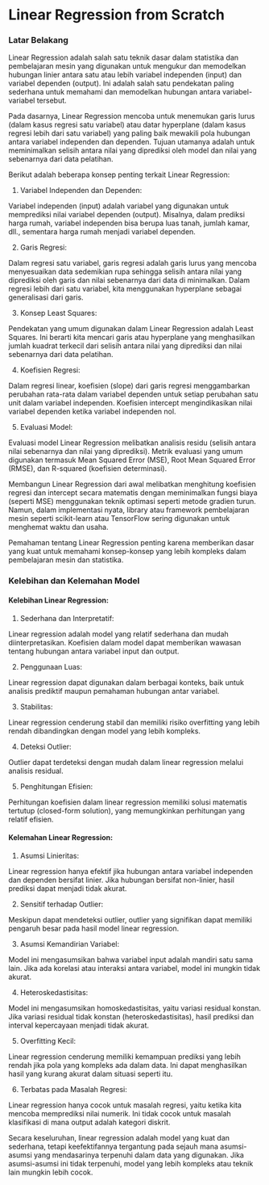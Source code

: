 # Linear Regression from Scratch
### Latar Belakang
Linear Regression adalah salah satu teknik dasar dalam statistika dan pembelajaran mesin yang digunakan untuk mengukur dan memodelkan hubungan linier antara satu atau lebih variabel independen (input) dan variabel dependen (output). Ini adalah salah satu pendekatan paling sederhana untuk memahami dan memodelkan hubungan antara variabel-variabel tersebut.

Pada dasarnya, Linear Regression mencoba untuk menemukan garis lurus (dalam kasus regresi satu variabel) atau datar hyperplane (dalam kasus regresi lebih dari satu variabel) yang paling baik mewakili pola hubungan antara variabel independen dan dependen. Tujuan utamanya adalah untuk meminimalkan selisih antara nilai yang diprediksi oleh model dan nilai yang sebenarnya dari data pelatihan.

Berikut adalah beberapa konsep penting terkait Linear Regression:

1. Variabel Independen dan Dependen: 

Variabel independen (input) adalah variabel yang digunakan untuk memprediksi nilai variabel dependen (output). Misalnya, dalam prediksi harga rumah, variabel independen bisa berupa luas tanah, jumlah kamar, dll., sementara harga rumah menjadi variabel dependen.

2. Garis Regresi: 

Dalam regresi satu variabel, garis regresi adalah garis lurus yang mencoba menyesuaikan data sedemikian rupa sehingga selisih antara nilai yang diprediksi oleh garis dan nilai sebenarnya dari data di minimalkan. Dalam regresi lebih dari satu variabel, kita menggunakan hyperplane sebagai generalisasi dari garis.

3. Konsep Least Squares: 

Pendekatan yang umum digunakan dalam Linear Regression adalah Least Squares. Ini berarti kita mencari garis atau hyperplane yang menghasilkan jumlah kuadrat terkecil dari selisih antara nilai yang diprediksi dan nilai sebenarnya dari data pelatihan.

4. Koefisien Regresi: 

Dalam regresi linear, koefisien (slope) dari garis regresi menggambarkan perubahan rata-rata dalam variabel dependen untuk setiap perubahan satu unit dalam variabel independen. Koefisien intercept mengindikasikan nilai variabel dependen ketika variabel independen nol.

5. Evaluasi Model: 

Evaluasi model Linear Regression melibatkan analisis residu (selisih antara nilai sebenarnya dan nilai yang diprediksi). Metrik evaluasi yang umum digunakan termasuk Mean Squared Error (MSE), Root Mean Squared Error (RMSE), dan R-squared (koefisien determinasi).

Membangun Linear Regression dari awal melibatkan menghitung koefisien regresi dan intercept secara matematis dengan meminimalkan fungsi biaya (seperti MSE) menggunakan teknik optimasi seperti metode gradien turun. Namun, dalam implementasi nyata, library atau framework pembelajaran mesin seperti scikit-learn atau TensorFlow sering digunakan untuk menghemat waktu dan usaha.

Pemahaman tentang Linear Regression penting karena memberikan dasar yang kuat untuk memahami konsep-konsep yang lebih kompleks dalam pembelajaran mesin dan statistika.

### Kelebihan dan Kelemahan Model

#### Kelebihan Linear Regression:

1. Sederhana dan Interpretatif: 

Linear regression adalah model yang relatif sederhana dan mudah diinterpretasikan. Koefisien dalam model dapat memberikan wawasan tentang hubungan antara variabel input dan output.

2. Penggunaan Luas: 

Linear regression dapat digunakan dalam berbagai konteks, baik untuk analisis prediktif maupun pemahaman hubungan antar variabel.

3. Stabilitas: 

Linear regression cenderung stabil dan memiliki risiko overfitting yang lebih rendah dibandingkan dengan model yang lebih kompleks.

4. Deteksi Outlier: 

Outlier dapat terdeteksi dengan mudah dalam linear regression melalui analisis residual.

5. Penghitungan Efisien: 

Perhitungan koefisien dalam linear regression memiliki solusi matematis tertutup (closed-form solution), yang memungkinkan perhitungan yang relatif efisien.

#### Kelemahan Linear Regression:

1. Asumsi Linieritas: 

Linear regression hanya efektif jika hubungan antara variabel independen dan dependen bersifat linier. Jika hubungan bersifat non-linier, hasil prediksi dapat menjadi tidak akurat.

2. Sensitif terhadap Outlier: 

Meskipun dapat mendeteksi outlier, outlier yang signifikan dapat memiliki pengaruh besar pada hasil model linear regression.

3. Asumsi Kemandirian Variabel: 

Model ini mengasumsikan bahwa variabel input adalah mandiri satu sama lain. Jika ada korelasi atau interaksi antara variabel, model ini mungkin tidak akurat.

4. Heteroskedastisitas: 

Model ini mengasumsikan homoskedastisitas, yaitu variasi residual konstan. Jika variasi residual tidak konstan (heteroskedastisitas), hasil prediksi dan interval kepercayaan menjadi tidak akurat.

5. Overfitting Kecil: 

Linear regression cenderung memiliki kemampuan prediksi yang lebih rendah jika pola yang kompleks ada dalam data. Ini dapat menghasilkan hasil yang kurang akurat dalam situasi seperti itu.

6. Terbatas pada Masalah Regresi: 

Linear regression hanya cocok untuk masalah regresi, yaitu ketika kita mencoba memprediksi nilai numerik. Ini tidak cocok untuk masalah klasifikasi di mana output adalah kategori diskrit.

Secara keseluruhan, linear regression adalah model yang kuat dan sederhana, tetapi keefektifannya tergantung pada sejauh mana asumsi-asumsi yang mendasarinya terpenuhi dalam data yang digunakan. Jika asumsi-asumsi ini tidak terpenuhi, model yang lebih kompleks atau teknik lain mungkin lebih cocok.
